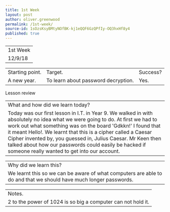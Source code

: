```yaml
---
title: 1st Week
layout: post
author: oliver.greenwood
permalink: /1st-week/
source-id: 1sOzsKsyBMtyNOfBK-kj1eQQF6GzQPfIy-OQ3hxHf8y4
published: true
---
```

<table>
  <tr>
    <td>1st Week</td>
  </tr>
  <tr>
    <td>12/9/18</td>
  </tr>
</table>


<table>
  <tr>
    <td>Starting point.</td>
    <td>Target.</td>
    <td>Success?</td>
  </tr>
  <tr>
    <td>A new year.</td>
    <td>To learn about password decryption.</td>
    <td>Yes.</td>
  </tr>
</table>


Lesson review

<table>
  <tr>
    <td>What and how did we learn today?</td>
  </tr>
  <tr>
    <td>Today was our first lesson in I.T. in Year 9. We walked in with absolutely no idea what we were going to do. At first we had to work out what something was on the board 'Gdkkn!' I found that it meant Hello!. We learnt that this is a cipher called a Caesar Cipher invented by, you guessed in, Julius Caesar. Mr Keen then talked about how our passwords could easily be hacked if someone really wanted to get into our account. </td>
  </tr>
</table>


<table>
  <tr>
    <td>Why did we learn this?</td>
  </tr>
  <tr>
    <td>We learnt this so we can be aware of what computers are able to do and that we should have much longer passwords.</td>
  </tr>
</table>


<table>
  <tr>
    <td>Notes.</td>
  </tr>
  <tr>
    <td>2 to the power of 1024 is so big a computer can not hold it.</td>
  </tr>
</table>


